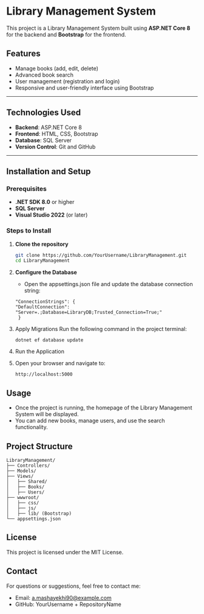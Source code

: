 # Library Management System

This project is a Library Management System built using **ASP.NET Core 8** for the backend and **Bootstrap** for the frontend.

## Features
- Manage books (add, edit, delete)
- Advanced book search
- User management (registration and login)
- Responsive and user-friendly interface using Bootstrap

---

## Technologies Used
- **Backend**: ASP.NET Core 8
- **Frontend**: HTML, CSS, Bootstrap
- **Database**: SQL Server
- **Version Control**: Git and GitHub

---

## Installation and Setup

### Prerequisites
- **.NET SDK 8.0** or higher
- **SQL Server**
- **Visual Studio 2022** (or later)

### Steps to Install
1. **Clone the repository**
   ```bash
   git clone https://github.com/YourUsername/LibraryManagement.git
   cd LibraryManagement
   ```

2. **Configure the Database**
     - Open the appsettings.json file and update the database connection string:
     ```
     "ConnectionStrings": {
     "DefaultConnection": "Server=.;Database=LibraryDB;Trusted_Connection=True;"
      }
      ```
3. Apply Migrations Run the following command in the project terminal:
   ```
   dotnet ef database update
   ```
   
4. Run the Application

5. Open your browser and navigate to:
   ```
   http://localhost:5000
   ```

## Usage
 - Once the project is running, the homepage of the Library Management System will be displayed.
 - You can add new books, manage users, and use the search functionality.

## Project Structure
   ```
   LibraryManagement/
   ├── Controllers/
   ├── Models/
   ├── Views/
   │   ├── Shared/
   │   ├── Books/
   │   ├── Users/
   ├── wwwroot/
   │   ├── css/
   │   ├── js/
   │   ├── lib/ (Bootstrap)
   └── appsettings.json
   ```

## License
This project is licensed under the MIT License.

## Contact
For questions or suggestions, feel free to contact me:
   - Email: a.mashayekhi90@example.com
   - GitHub: YourUsername + RepositoryName
